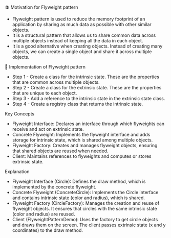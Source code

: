 🪰 Motivation for Flyweight pattern

- Flyweight pattern is used to reduce the memory footprint of an application by sharing as much data as possible with other similar objects.
- It is a structural pattern that allows us to share common data across multiple objects instead of keeping all the data in each object.
- It is a good alternative when creating objects. Instead of creating many objects, we can create a single object and share it across multiple objects.

🛫 Implementation of Flyweight pattern

- Step 1 - Create a class for the intrinsic state. These are the properties that are common across multiple objects.
- Step 2 - Create a class for the extrinsic state. These are the properties that are unique to each object.
- Step 3 - Add a reference to the intrinsic state in the extrinsic state class.
- Step 4 - Create a registry class that returns the intrinsic state.

Key Concepts
- Flyweight Interface: Declares an interface through which flyweights can receive and act on extrinsic state.
- Concrete Flyweight: Implements the flyweight interface and adds storage for intrinsic state, which is shared among multiple objects.
- Flyweight Factory: Creates and manages flyweight objects, ensuring that shared objects are reused when needed.
- Client: Maintains references to flyweights and computes or stores extrinsic state.

Explanation
- Flyweight Interface (Circle): Defines the draw method, which is implemented by the concrete flyweight.
- Concrete Flyweight (ConcreteCircle): Implements the Circle interface and contains intrinsic state (color and radius), which is shared.
- Flyweight Factory (CircleFactory): Manages the creation and reuse of flyweight objects. It ensures that circles with the same intrinsic state (color and radius) are reused.
- Client (FlyweightPatternDemo): Uses the factory to get circle objects and draws them on the screen. The client passes extrinsic state (x and y coordinates) to the draw method.